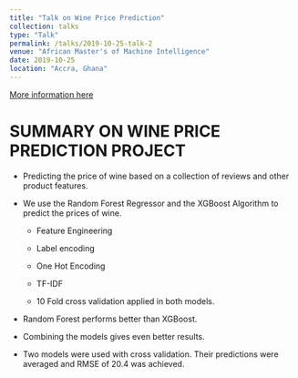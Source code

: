 ```yaml
---
title: "Talk on Wine Price Prediction"
collection: talks
type: "Talk"
permalink: /talks/2019-10-25-talk-2
venue: "African Master's of Machine Intelligence"
date: 2019-10-25
location: "Accra, Ghana"
---
```


[More information here](https://github.com/EmmanuelOwusu/Wine-Price-Prediction)

# SUMMARY ON WINE PRICE PREDICTION PROJECT


* Predicting the price of wine based on a collection of reviews and other product features.

* We use the Random Forest Regressor and the XGBoost Algorithm to predict the prices of wine.

    * Feature Engineering

    * Label encoding
    
    * One Hot Encoding
    
     * TF-IDF
     
     * 10 Fold cross validation applied in both models.

* Random Forest performs better than XGBoost.

* Combining the models gives even better results.

* Two models were used with cross validation. Their predictions were averaged and RMSE of 20.4 was achieved.
